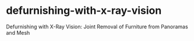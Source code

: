 # defurnishing-with-x-ray-vision
Defurnishing with X-Ray Vision: Joint Removal of Furniture from Panoramas and Mesh

